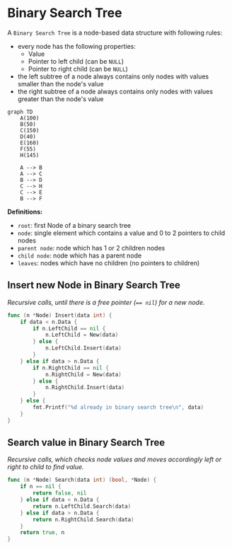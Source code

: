 # Binary Search Tree

A `Binary Search Tree` is a node-based data structure with following rules:
-  every node has the following properties:
    - Value
    - Pointer to left child (can be `NULL`)
    - Pointer to right child (can be `NULL`)
- the left subtree of a node always contains only nodes with values smaller than the node's value
- the right subtree of a node always contains only nodes with values greater than the node's value


```mermaid
graph TD
    A(100)
    B(50)
    C(150)
    D(40)
    E(160)
    F(55)
    H(145)
    
    A --> B
    A --> C
    B --> D
    C --> H
    C --> E
    B --> F
```

**Definitions:**

- `root`: first Node of a binary search tree
- `node`: single element which contains a value and 0 to 2 pointers to child nodes
- `parent node`: node which has 1 or 2 children nodes
- `child node`: node which has a parent node
- `leaves`: nodes which have no children (no pointers to children)

## Insert new Node in Binary Search Tree

_Recursive calls, until there is a free pointer (`== nil`) for a new node._

```go
func (n *Node) Insert(data int) {
	if data < n.Data {
		if n.LeftChild == nil {
			n.LeftChild = New(data)
		} else {
			n.LeftChild.Insert(data)
		}
	} else if data > n.Data {
		if n.RightChild == nil {
			n.RightChild = New(data)
		} else {
			n.RightChild.Insert(data)
		}
	} else {
		fmt.Printf("%d already in binary search tree\n", data)
	}
}
```

## Search value in Binary Search Tree

_Recursive calls, which checks node values and moves accordingly left or right to child to find value._

```go
func (n *Node) Search(data int) (bool, *Node) {
	if n == nil {
		return false, nil
	} else if data < n.Data {
		return n.LeftChild.Search(data)
	} else if data > n.Data {
		return n.RightChild.Search(data)
	}
	return true, n
}
```